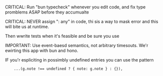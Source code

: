 CRITICAL: Run "bun typecheck" whenever you edit code, and fix type promblems ASAP before they accumualte

CRITICAL: NEVER assign ": any" in code, thi sis a way to mask error and this will bite us at runtime.

Then wwrite tests when it's feasible and be sure you use 

IMPORTANT: Use event-baesd semantics, not arbitrary timesouts. We'r ewirting this app with bun and hono.

IF you'r espliciting in possimbly undefined entries you can use the pattern

        ...(g.note !== undefined ? { note: g.note } : {}),
